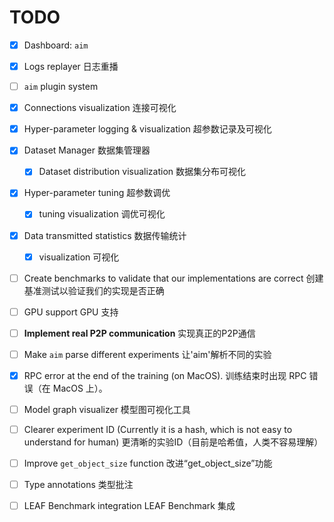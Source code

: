 # TODO

- [x] Dashboard: `aim`
- [x] Logs replayer    日志重播
- [ ] `aim` plugin system
- [x] Connections visualization   连接可视化
- [x] Hyper-parameter logging & visualization 超参数记录及可视化
- [x] Dataset Manager 数据集管理器
  - [x] Dataset distribution visualization  数据集分布可视化
- [x] Hyper-parameter tuning  超参数调优
  - [x] tuning visualization  调优可视化
- [x] Data transmitted statistics  数据传输统计
  - [x] visualization  可视化
- [ ] Create benchmarks to validate that our implementations are correct 创建基准测试以验证我们的实现是否正确
- [ ] GPU support  GPU 支持
- [ ] **Implement real P2P communication**  实现真正的P2P通信
- [ ] Make `aim` parse different experiments  让'aim'解析不同的实验
- [x] RPC error at the end of the training (on MacOS).  训练结束时出现 RPC 错误（在 MacOS 上）。
- [ ] Model graph visualizer  模型图可视化工具
- [ ] Clearer experiment ID (Currently it is a hash, which is not easy to understand for human)  更清晰的实验ID（目前是哈希值，人类不容易理解）
- [ ] Improve `get_object_size` function  改进“get_object_size”功能
- [ ] Type annotations  类型批注
- [ ] LEAF Benchmark integration  LEAF Benchmark 集成

